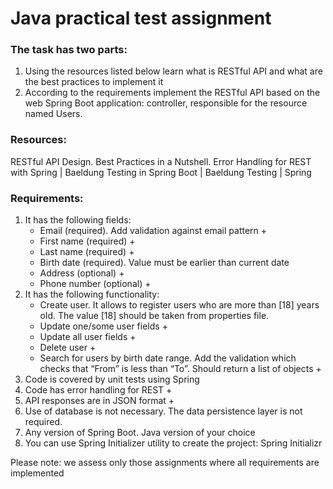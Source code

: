 
# Java practical test assignment

### The task has two parts:
1. Using the resources listed below learn what is RESTful API and what are the best practices to implement it
2. According to the requirements implement the RESTful API based on the web Spring Boot application: controller, responsible for the resource named Users.

### Resources:
RESTful API Design. Best Practices in a Nutshell.
Error Handling for REST with Spring | Baeldung
Testing in Spring Boot | Baeldung
Testing | Spring

### Requirements:
1. It has the following fields:
   - Email (required). Add validation against email pattern +
   - First name (required) +
   - Last name (required) +
   - Birth date (required). Value must be earlier than current date
   - Address (optional) +
   - Phone number (optional) +
2. It has the following functionality:
   - Create user. It allows to register users who are more than [18] years old. The value [18] should be taken from properties file.
   - Update one/some user fields +
   - Update all user fields +
   - Delete user +
   - Search for users by birth date range. Add the validation which checks that “From” is less than “To”.  Should return a list of objects +
3. Code is covered by unit tests using Spring
4. Code has error handling for REST +
5. API responses are in JSON format +
6. Use of database is not necessary. The data persistence layer is not required.
7. Any version of Spring Boot. Java version of your choice
8. You can use Spring Initializer utility to create the project: Spring Initializr

Please note:
we assess only those assignments where all requirements are implemented

